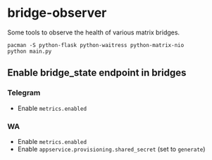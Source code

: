 # bridge-observer

Some tools to observe the health of various matrix bridges.

```
pacman -S python-flask python-waitress python-matrix-nio
python main.py
```


## Enable bridge\_state endpoint in bridges

### Telegram

- Enable `metrics.enabled`

### WA

- Enable `metrics.enabled`
- Enable `appservice.provisioning.shared_secret` (set to `generate`)
